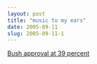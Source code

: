 ```yaml
---
layout: post
title: "music to my ears"
date: 2005-09-11
slug: 2005-09-11-1
---
```


 [Bush approval at 39 percent](http://www.cnn.com/2005/US/09/10/bush.poll.ap/index.html) 
